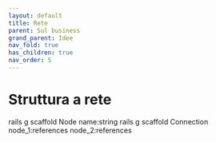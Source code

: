 ```yaml
---
layout: default
title: Rete
parent: Sul business
grand_parent: Idee
nav_fold: true
has_children: true
nav_order: 5
---
```


# Struttura a rete

rails g scaffold Node name:string
rails g scaffold Connection node_1:references node_2:references